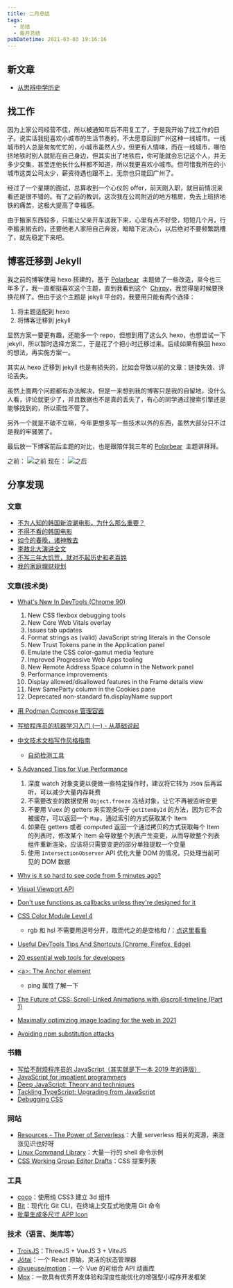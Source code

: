 ```yaml
---
title: 二月总结
tags:
  - 总结
  - 每月总结
pubDatetime: 2021-03-03 19:16:16
---
```


## 新文章

- [从思辨中学历史](https://4ark.me/posts/cong-si-bina-xue-xi-li-shi.html)

## 找工作

因为上家公司经营不佳，所以被通知年后不用复工了，于是我开始了找工作的日子。说实话我挺喜欢小城市的生活节奏的，不太愿意回到广州这种一线城市。一线城市的人总是匆匆忙忙的，小城市虽然人少，但更有人情味，而在一线城市，哪怕挤地铁时别人就贴在自己身边，但其实出了地铁后，你可能就会忘记这个人，并无多少交集，甚至连他长什么样都不知道，所以我更喜欢小城市。但可惜我所在的小城市这类公司太少，薪资待遇也跟不上，无奈也只能回广州了。

经过了一个星期的面试，总算收到一个心仪的 offer，前天刚入职，就目前情况来看还是很不错的。有了之前的教训，这次我在公司附近的地方租房，免去上班挤地铁的痛苦，这极大提高了幸福感。

由于搬家东西较多，只能让父亲开车送我下来，心里有点不好受，短短几个月，行李搬来搬去的，还要他老人家陪自己奔波，暗暗下定决心，以后绝对不要频繁跳槽了，就先稳定下来吧。

## 博客迁移到 Jekyll

我之前的博客使用 hexo 搭建的，基于 [Polarbear](https://github.com/frostfan/hexo-theme-polarbear)  主题做了一些改造，至今也三年多了，我一直都挺喜欢这个主题，直到我看到这个  [Chirpy](https://github.com/cotes2020/jekyll-theme-chirpy)，我觉得是时候要换换花样了。但由于这个主题是 jekyll 平台的，我要用只能有两个选择：

1. 将主题适配到 hexo
2. 将博客迁移到 jekyll

显然方案一要更有趣，还能多一个 repo，但想到用了这么久 hexo，也想尝试一下 jekyll，所以暂时选择方案二，于是花了个把小时迁移过来。后续如果有换回 hexo 的想法，再实施方案一。

其实从 hexo 迁移到 jekyll 也是有损失的，比如会导致以前的文章：链接失效、评论丢失。

虽然上面两个问题都有办法解决，但是一来想到我的博客只是我的自留地，没什么人看，评论就更少了，并且数据也不是真的丢失了，有心的同学通过搜索引擎还是能够找到的，所以索性不管了。

另外一个就是不破不立嘛，今年更想多写一些技术以外的东西，虽然大部分只不过是我的牢骚罢了。

最后放一下博客前后主题的对比，也是跟陪伴我三年的 [Polarbear](https://github.com/frostfan/hexo-theme-polarbear)  主题讲拜拜。

之前：
![之前](https://gd4ark-1258805822.cos.ap-guangzhou.myqcloud.com/images/20210304220338.png)
现在：
![之后](https://gd4ark-1258805822.cos.ap-guangzhou.myqcloud.com/images/20210304220711.png)

## 分享发现

### 文章

- [不为人知的韩国新浪潮电影，为什么那么重要？](https://mp.weixin.qq.com/s/IIilfJrCCUmOLxd70Vv1Lw)
- [不得不看的韩国电影](http://einverne.github.io/post/2015/09/korean-film.html)
- [如今的春晚，诸神散去](https://m.k.sohu.com/d/515933722)
- [李敖北大演讲全文](https://www.zuola.com/weblog/2005/09/298.htm)
- [不写三年大饥荒，就对不起历史和老百姓](http://mjlsh.usc.cuhk.edu.hk/Book.aspx?cid=4&tid=5812)
- [我的家庭理财规划](https://www.bmpi.dev/self/my-financial-planning/)

### 文章(技术类)

- [What's New In DevTools (Chrome 90)](https://developers.google.com/web/updates/2021/02/devtools)

  1. New CSS flexbox debugging tools
  2. New Core Web Vitals overlay
  3. Issues tab updates
  4. Format strings as (valid) JavaScript string literals in the Console
  5. New Trust Tokens pane in the Application panel
  6. Emulate the CSS color-gamut media feature
  7. Improved Progressive Web Apps tooling
  8. New Remote Address Space column in the Network panel
  9. Performance improvements
  10. Display allowed/disallowed features in the Frame details view
  11. New SameParty column in the Cookies pane
  12. Deprecated non-standard fn.displayName support

- [用 Podman Compose 管理容器](https://linux.cn/article-13125-1.html?utm_source=rss&utm_medium=rss)
- [写给程序员的机器学习入门 (一) - 从基础说起](https://www.cnblogs.com/zkweb/p/12642710.html)
- [中文技术文档写作风格指南](https://zh-style-guide.readthedocs.io/zh_CN/latest/)
  - [自动检测工具](https://github.com/tidb-incubator/zh.md)
- [5 Advanced Tips for Vue Performance](https://codeburst.io/5-vue-performance-tips-98e184338439)

  1. 深度 watch 对象变更以便做一些特定操作时，建议将它转为 `JSON` 后再监听，可以减少大量内存耗费
  2. 不需要改变的数据使用 `Object.freeze` 冻结对象，让它不再被监听变更
  3. 不要用 Vuex 的 getters 来实现类似于 `getItemById` 的方法，因为它不会被缓存，可以返回一个 `Map`，通过索引的方式获取某个 Item
  4. 如果在 getters 或者 computed 返回一个通过拷贝的方式获取每个 Item 的列表时，修改某个 Item 会导致整个列表产生变更，从而导致整个列表组件重新渲染，应该将只需要变更的部分单独提取一个变量
  5. 使用 `IntersectionObserver` API 优化大量 DOM 的情况，只处理当前可见的 DOM 数据

- [Why is it so hard to see code from 5 minutes ago?](https://web.eecs.utk.edu/~azh/blog/yestercode.html)
- [Visual Viewport API](https://developer.mozilla.org/en-US/docs/Web/API/Visual_Viewport_API)
- [Don't use functions as callbacks unless they're designed for it](https://jakearchibald.com/2021/function-callback-risks/)
- [CSS Color Module Level 4](https://drafts.csswg.org/css-color/#funcdef-rgb)
  - rgb 和 hsl 不需要用逗号分开，取而代之的是空格和 /：[点这里看看](https://twitter.com/argyleink/status/1218305696862588928)
- [Useful DevTools Tips And Shortcuts (Chrome, Firefox, Edge)](https://www.smashingmagazine.com/2021/02/useful-chrome-firefox-devtools-tips-shortcuts/)
- [20 essential web tools for developers](https://www.jesuisundev.com/en/20-essential-web-tools-for-developers/)
- [\<a>: The Anchor element](https://developer.mozilla.org/en-US/docs/Web/HTML/Element/a#attributes)
  - ping 属性了解一下
- [The Future of CSS: Scroll-Linked Animations with @scroll-timeline (Part 1)](https://www.bram.us/2021/02/23/the-future-of-css-scroll-linked-animations-part-1/)
- [Maximally optimizing image loading for the web in 2021](https://www.industrialempathy.com/posts/image-optimizations/)
- [Avoiding npm substitution attacks](https://github.blog/2021-02-12-avoiding-npm-substitution-attacks/)

### 书籍

- [写给不耐烦程序员的 JavaScript（其实就是下一本 2019 年的译版）](https://impatient-js.apachecn.org/#/)
- [JavaScript for impatient programmers](https://exploringjs.com/impatient-js/)
- [Deep JavaScript: Theory and techniques](https://exploringjs.com/deep-js/)
- [Tackling TypeScript: Upgrading from JavaScript](https://exploringjs.com/tackling-ts/)
- [Debugging CSS](https://debuggingcss.com/)

### 网站

- [Resources - The Power of Serverless](https://serverless.css-tricks.com/resources/)：大量 serverless 相关的资源，来涨涨见识也好呀
- [Linux Command Library](https://linuxcommandlibrary.com/basic/oneliners.html?ref=tiny-helpers)：大量一行的 shell 命令示例
- [CSS Working Group Editor Drafts](https://drafts.csswg.org/)：CSS 提案列表

### 工具

- [coco](https://github.com/barhatsor/coco)：使用纯 CSS3 建立 3d 组件
- [Bit](https://github.com/chriswalz/bit)：现代化 Git CLI，在终端上交互式地使用 Git 命令
- [批量生成多尺寸 APP Icon](https://atool.vip/appicon/)

### 技术（语言、类库等）

- [TroisJS](https://troisjs.github.io/)：ThreeJS + VueJS 3 + ViteJS
- [Jōtai](https://github.com/pmndrs/jotai)：一个 React 原始，灵活的状态管理器
- [@vueuse/motion](https://motion.vueuse.org/)：一个 Vue 的可组合 API 动画库
- [Mpx](https://github.com/didi/mpx)：一款具有优秀开发体验和深度性能优化的增强型小程序开发框架
